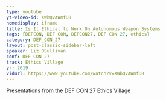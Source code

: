 ```yaml
---
type: youtube
yt-video-id: XWbQvAWmfU8
homedisplay: iframe
title: Is It Ethical to Work On Autonomous Weapon Systems
tags: [DEFCON, DEF CON, DEFCON27, DEF CON 27, ethics]
category: DEF_CON_27
layout: post-classic-sidebar-left
speaker: Liz OSullivan
conf: DEF CON 27
track: Ethics Village
yr: 2019
vidurl: https://www.youtube.com/watch?v=XWbQvAWmfU8
---
```

Presentations from the DEF CON 27 Ethics Village